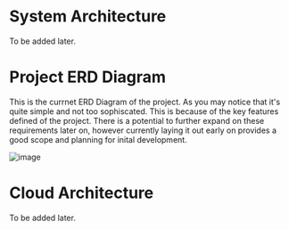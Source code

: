 # System Architecture

To be added later.

# Project ERD Diagram

This is the currnet ERD Diagram of the project. As you may notice that it's quite simple and not too sophiscated. This is because of the key features defined of the project. There is a potential to further expand on these requirements later on, however currently laying it out early on provides a good scope and planning for inital development. 

![image](https://github.com/parth-kulkarni1/real-estate-clone/assets/96555771/e90dfc7c-72b4-4c6f-957b-f1dfea8198e7)

# Cloud Architecture 

To be added later.
